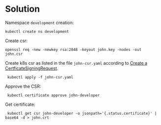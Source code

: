 # Solution

Namespace `development` creation:

    kubectl create ns development

Create csr:

    openssl req -new -newkey rsa:2048 -keyout john.key -nodes -out john.csr

Create k8s csr as listed in the file `john-csr.yaml` according to [Create a
CertficateSigningRequest][1].

     kubectl apply -f john-csr.yaml

Approve the CSR:

     kubectl certificate approve john-developer

Get certificate:

     kubectl get csr john-developer -o jsonpath='{.status.certificate}' | base64 -d > john.crt

[1]: https://kubernetes.io/docs/reference/access-authn-authz/certificate-signing-requests/#create-certificatessigningrequest
